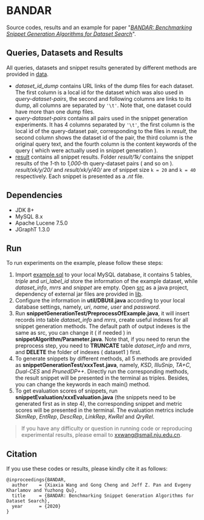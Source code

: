 # BANDAR
Source codes, results and an example for paper "*[BANDAR: Benchmarking Snippet Generation Algorithms for Dataset Search]()*". 

## Queries, Datasets and Results

All queries, datasets and snippet results generated by different methods are provided in [data]( https://github.com/nju-websoft/BANDAR/tree/master/data ). 

- *dataset_id_dump* contains URL links of the dump files for each dataset. The first column is a local id for the dataset which was also used in *query-dataset-pairs*, the second and following columns are links to its dump, all columns are separated by `'\t'`. Note that, one dataset could have more than one dump files. 
- *query-dataset-pairs* contains all pairs used in the snippet generation experiments. It has 4 columns separated by `'\t'`, the first column is the local id of the query-dataset pair, corresponding to the files in *result*, the second column shows the dataset id of the pair, the third column is the original query text, and the fourth column is the content keywords of the query ( which were actually used in snippet generation ).  
- [result](https://github.com/nju-websoft/BANDAR/tree/master/data/result) contains all snippet results. Folder *result/1k/* contains the snippet results of the *1*-th to *1,000*-th query-dataset pairs ( and so on ).  *result/xk/y/20/* and *result/xk/y/40/* are of snippet size `k = 20` and `k = 40` respectively. Each snippet is presented as a *.nt* file. 


## Dependencies

- JDK 8+
- MySQL 8.x
- Apache Lucene 7.5.0
- JGraphT 1.3.0

## Run

To run experiments on the example, please follow these steps: 

1. Import [example.sql]( https://github.com/nju-websoft/BANDAR/blob/master/example.sql ) to your local MySQL database, it contains 5 tables, *triple* and *uri_label_id* store the information of the example dataset, while *dataset_info*, *mrrs* and *snippet* are empty. Open [src]( https://github.com/nju-websoft/BANDAR/tree/master/src ) as a java project, dependency of external jar files are provided in [lib]( https://github.com/nju-websoft/BANDAR/tree/master/lib ). 
2. Configure the information in **util/DBUtil.java** according to your local database settings, namely, *uri*, *name*, *user* and *password*. 
3. Run **snippetGenerationTest/PreprocessOfExample.java**, it will insert records into table *dataset_info* and *mrrs*, create useful indexes for all snippet generation methods. The default path of output indexes is the same as src, you can change it ( if needed ) in **snippetAlgorithm/Parameter.java**. Note that, if you need to rerun the preprocess step, you need to **TRUNCATE** table *dataset_info* and *mrrs*, and **DELETE** the folder of indexes ( dataset1 ) first. 
4. To generate snippets by different methods, all 5 methods are provided as **snippetGenerationTest/xxxTest.java**, namely, *KSD*, *IlluSnip*, *TA+C*, *Dual-CES* and *PrunedDP++*. Directly run the corresponding methods, the result snippet will be presented in the terminal as triples. Besides, you can change the keywords in each main() method. 
5. To get evaluation scores of snippets, run **snippetEvaluation/xxxEvaluation.java** (the snippets need to be generated first as in step 4), the corresponding snippet and metric scores will be presented in the terminal. The evaluation metrics include *SkmRep*, *EntRep*, *DescRep*, *LinkRep*, *KwRel* and *QryRel*. 

> If you have any difficulty or question in running code or reproducing experimental results, please email to [xxwang@smail.nju.edu.cn](mailto:xxwang@smail.nju.edu.cn). 

## Citation

If you use these codes or results, please kindly cite it as follows:

```
@inproceedings{BANDAR,
  author    = {Xiaxia Wang and Gong Cheng and Jeff Z. Pan and Evgeny Kharlamov and Yuzhong Qu},
  title     = {BANDAR: Benchmarking Snippet Generation Algorithms for Dataset Search},
  year      = {2020}
}
```
